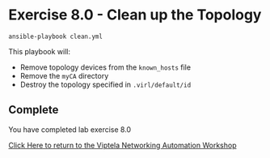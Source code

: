 # Exercise 8.0 - Clean up the Topology
```shell
ansible-playbook clean.yml
```

This playbook will:
* Remove topology devices from the `known_hosts` file
* Remove the `myCA` directory
* Destroy the topology specified in `.virl/default/id`

## Complete

You have completed lab exercise 8.0

[Click Here to return to the Viptela Networking Automation Workshop](../../README_AUTOMATION.md)